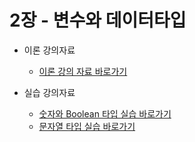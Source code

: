 # 2장 - 변수와 데이터타입
- 이론 강의자료
    - [이론 강의 자료 바로가기](./lecture/assign.py) 

- 실습 강의자료
    - [숫자와 Boolean 타입 실습 바로가기](./practice/variable1.py)
    - [문자열 타입 실습 바로가기](./practice/variable2.py)